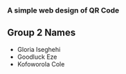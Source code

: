 ### A simple web design of QR Code

## Group 2 Names

- Gloria Iseghehi
- Goodluck Eze
- Kofoworola Cole
